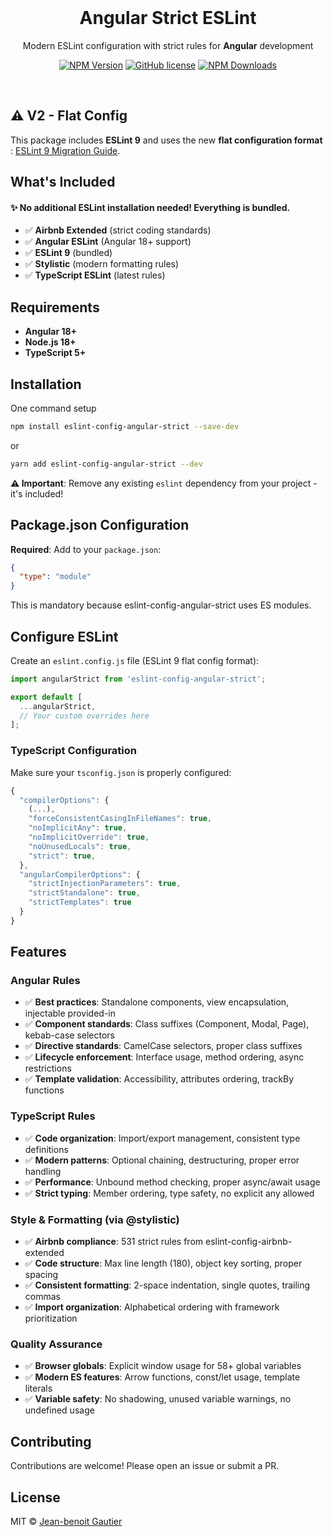 <br>

<h1 align="center">Angular Strict ESLint</h1>

<p align="center">Modern ESLint configuration with strict rules for <strong>Angular</strong> development</p>

<p align="center">
    <a href="https://www.npmjs.com/package/eslint-config-angular-strict"><img src="https://img.shields.io/npm/v/eslint-config-angular-strict/latest.svg" alt="NPM Version" /></a>
    <a href="https://github.com/Jbz797/eslint-config-angular-strict/blob/master/LICENSE"><img src="https://img.shields.io/npm/l/eslint-config-angular-strict.svg" alt="GitHub license" /></a>
    <a href="https://www.npmjs.com/package/eslint-config-angular-strict"><img src="https://img.shields.io/npm/dm/eslint-config-angular-strict.svg" alt="NPM Downloads" /></a>
</p>

<br>

## ⚠️ V2 - Flat Config

This package includes **ESLint 9** and uses the new **flat configuration format** : [ESLint 9 Migration Guide](https://eslint.org/docs/latest/use/configure/migration-guide).

## What's Included

#### ✨ **No additional ESLint installation needed!** Everything is bundled.

- ✅ **Airbnb Extended** (strict coding standards)
- ✅ **Angular ESLint** (Angular 18+ support)
- ✅ **ESLint 9** (bundled)
- ✅ **Stylistic** (modern formatting rules)
- ✅ **TypeScript ESLint** (latest rules)

## Requirements

- **Angular 18+**
- **Node.js 18+**
- **TypeScript 5+**

## Installation

One command setup

```sh
npm install eslint-config-angular-strict --save-dev
```

or

```sh
yarn add eslint-config-angular-strict --dev
```

**⚠️ Important**: Remove any existing `eslint` dependency from your project - it's included!

## Package.json Configuration

**Required**: Add to your `package.json`:

```json
{
  "type": "module"
}
```

This is mandatory because eslint-config-angular-strict uses ES modules.

## Configure ESLint

Create an `eslint.config.js` file (ESLint 9 flat config format):

```javascript
import angularStrict from 'eslint-config-angular-strict';

export default [
  ...angularStrict,
  // Your custom overrides here
];
```

### TypeScript Configuration

Make sure your `tsconfig.json` is properly configured:

```javascript
{
  "compilerOptions": {
    (...),
    "forceConsistentCasingInFileNames": true,
    "noImplicitAny": true,
    "noImplicitOverride": true,
    "noUnusedLocals": true,
    "strict": true,
  },
  "angularCompilerOptions": {
    "strictInjectionParameters": true,
    "strictStandalone": true,
    "strictTemplates": true
  }
}
```

## Features

### Angular Rules

- ✅ **Best practices**: Standalone components, view encapsulation, injectable provided-in
- ✅ **Component standards**: Class suffixes (Component, Modal, Page), kebab-case selectors
- ✅ **Directive standards**: CamelCase selectors, proper class suffixes
- ✅ **Lifecycle enforcement**: Interface usage, method ordering, async restrictions
- ✅ **Template validation**: Accessibility, attributes ordering, trackBy functions

### TypeScript Rules

- ✅ **Code organization**: Import/export management, consistent type definitions
- ✅ **Modern patterns**: Optional chaining, destructuring, proper error handling
- ✅ **Performance**: Unbound method checking, proper async/await usage
- ✅ **Strict typing**: Member ordering, type safety, no explicit any allowed

### Style & Formatting (via @stylistic)

- ✅ **Airbnb compliance**: 531 strict rules from eslint-config-airbnb-extended
- ✅ **Code structure**: Max line length (180), object key sorting, proper spacing
- ✅ **Consistent formatting**: 2-space indentation, single quotes, trailing commas
- ✅ **Import organization**: Alphabetical ordering with framework prioritization

### Quality Assurance

- ✅ **Browser globals**: Explicit window usage for 58+ global variables
- ✅ **Modern ES features**: Arrow functions, const/let usage, template literals
- ✅ **Variable safety**: No shadowing, unused variable warnings, no undefined usage

## Contributing

Contributions are welcome! Please open an issue or submit a PR.

## License

MIT © [Jean-benoit Gautier](https://github.com/Jbz797)
